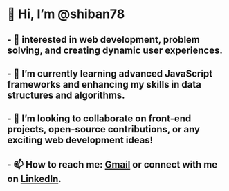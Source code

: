 # 👋 Hi, I’m @shiban78

## - 👀 interested in web development, problem solving, and creating dynamic user experiences.
## - 🌱 I’m currently learning advanced JavaScript frameworks and enhancing my skills in data structures and algorithms.
## - 💞️ I’m looking to collaborate on front-end projects, open-source contributions, or any exciting web development ideas!
## - 📫 How to reach me: [Gmail](shibanbathi85@gmail.com) or connect with me on [LinkedIn](https://www.linkedin.com/in/mohammed-shiban-23385630b).

